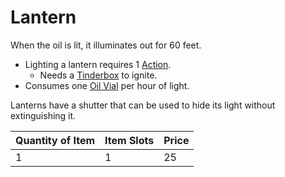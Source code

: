 # Lantern

When the oil is lit, it illuminates out for 60 feet.

- Lighting a lantern requires 1 [Action](../../../Game%20Procedures/Core%20Procedures/Action.md).
	- Needs a [Tinderbox](../10%20Coins/Tinderbox.md) to ignite.
- Consumes one [Oil Vial](../10%20Coins/Oil%20Vial.md) per hour of light.

Lanterns have a shutter that can be used to hide its light without extinguishing it.

| Quantity of Item | Item Slots | Price |
| ---------------- | ---------- | ----- |
| 1                | 1          | 25    |
